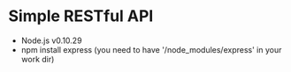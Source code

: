 Simple RESTful API
=======

* Node.js v0.10.29
* npm install express (you need to have '/node_modules/express' in your work dir)